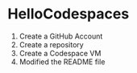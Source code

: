 # HelloCodespaces

1. Create a GitHub Account
2. Create a repository
3. Create a Codespace VM 
4. Modified the README file
